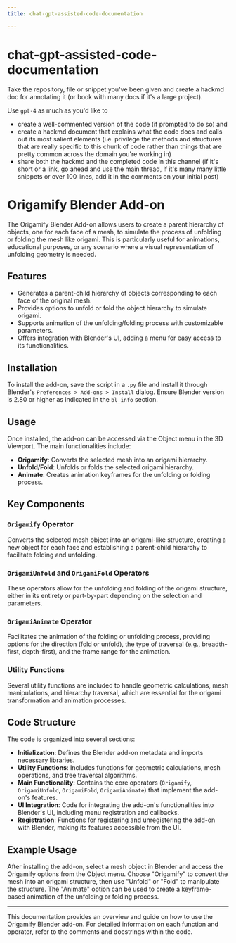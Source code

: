 ```yaml
---
title: chat-gpt-assisted-code-documentation

---
```


# chat-gpt-assisted-code-documentation

Take the repository, file or snippet you've been given and create a hackmd doc for annotating it (or book with many docs if it's a large project).

Use `gpt-4` as much as you'd like to 
- create a well-commented version of the code (if prompted to do so) and
- create a hackmd document that explains what the code does and calls out its most salient elements (i.e. privilege the methods and structures that are really specific to this chunk of code rather than things that are pretty common across the domain you're working in)
- share both the hackmd and the completed code in this channel (if it's short or a link, go ahead and use the main thread, if it's many many little snippets or over 100 lines, add it in the comments on your initial post)

# Origamify Blender Add-on

The Origamify Blender Add-on allows users to create a parent hierarchy of objects, one for each face of a mesh, to simulate the process of unfolding or folding the mesh like origami. This is particularly useful for animations, educational purposes, or any scenario where a visual representation of unfolding geometry is needed.

## Features

- Generates a parent-child hierarchy of objects corresponding to each face of the original mesh.
- Provides options to unfold or fold the object hierarchy to simulate origami.
- Supports animation of the unfolding/folding process with customizable parameters.
- Offers integration with Blender's UI, adding a menu for easy access to its functionalities.

## Installation

To install the add-on, save the script in a `.py` file and install it through Blender's `Preferences > Add-ons > Install` dialog. Ensure Blender version is 2.80 or higher as indicated in the `bl_info` section.

## Usage

Once installed, the add-on can be accessed via the Object menu in the 3D Viewport. The main functionalities include:

- **Origamify**: Converts the selected mesh into an origami hierarchy.
- **Unfold/Fold**: Unfolds or folds the selected origami hierarchy.
- **Animate**: Creates animation keyframes for the unfolding or folding process.

## Key Components

### `Origamify` Operator

Converts the selected mesh object into an origami-like structure, creating a new object for each face and establishing a parent-child hierarchy to facilitate folding and unfolding.

### `OrigamiUnfold` and `OrigamiFold` Operators

These operators allow for the unfolding and folding of the origami structure, either in its entirety or part-by-part depending on the selection and parameters.

### `OrigamiAnimate` Operator

Facilitates the animation of the folding or unfolding process, providing options for the direction (fold or unfold), the type of traversal (e.g., breadth-first, depth-first), and the frame range for the animation.

### Utility Functions

Several utility functions are included to handle geometric calculations, mesh manipulations, and hierarchy traversal, which are essential for the origami transformation and animation processes.

## Code Structure

The code is organized into several sections:

- **Initialization**: Defines the Blender add-on metadata and imports necessary libraries.
- **Utility Functions**: Includes functions for geometric calculations, mesh operations, and tree traversal algorithms.
- **Main Functionality**: Contains the core operators (`Origamify`, `OrigamiUnfold`, `OrigamiFold`, `OrigamiAnimate`) that implement the add-on's features.
- **UI Integration**: Code for integrating the add-on's functionalities into Blender's UI, including menu registration and callbacks.
- **Registration**: Functions for registering and unregistering the add-on with Blender, making its features accessible from the UI.

## Example Usage

After installing the add-on, select a mesh object in Blender and access the Origamify options from the Object menu. Choose "Origamify" to convert the mesh into an origami structure, then use "Unfold" or "Fold" to manipulate the structure. The "Animate" option can be used to create a keyframe-based animation of the unfolding or folding process.

---

This documentation provides an overview and guide on how to use the Origamify Blender add-on. For detailed information on each function and operator, refer to the comments and docstrings within the code.



